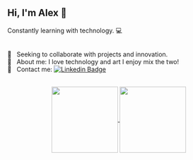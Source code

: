 
## Hi, I'm Alex :wave:
Constantly learning with technology. :computer:

 <br/> :purple_heart: &nbsp; Seeking to collaborate with projects and innovation.
 <br/> :speech_balloon:  &nbsp; About me: I love technology and art I enjoy mix the two!
 <br/> :email: &nbsp; Contact me: [![Linkedin Badge](https://img.shields.io/badge/-linkedin-blue?style=flat-square&logo=Linkedin&logoColor=white&link=https://www.linkedin.com/in/alexandre-yukon/)](https://www.linkedin.com/in/alexandre-yukon/)

<br/>
<div  align="center">
 
  <a href="https://github.com/Ale557333">
  <img height="150em"   align="center" src="https://github-readme-stats.vercel.app/api?username=Ale557333&show_icons=true&theme=tokyonight&include_all_commits=true&count_private=true"/>
  <img height="150em"  align="center" src="https://github-readme-stats.vercel.app/api/top-langs/?username=Ale557333&&layout=compact&hide=shell&theme=tokyonight"/>

   
</div>
